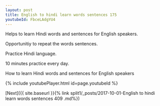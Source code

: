 ```yaml
---
layout: post
title: English to hindi learn words sentences 175 
youtubeId: FbceLAdgYU4
---
```

 
 
Helps to learn Hindi words and sentences for English speakers.

Opportunitiy to repeat the words sentences. 

Practice Hindi language. 
 
10 minutes practice every day. 
 
How to learn Hindi words and sentences for English speakers 
 
{% include youtubePlayer.html id=page.youtubeId %}
 
 
[Next]({{ site.baseurl }}{% link  split1/_posts/2017-10-01-English to hindi learn words sentences 409 .md%})
 
